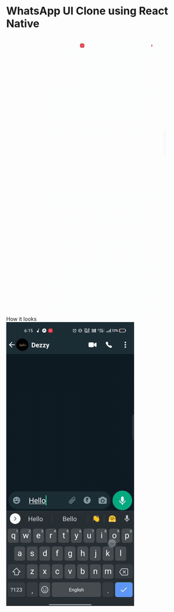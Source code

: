 # WhatsApp UI Clone using React Native

How it looks
<img src="/showcase/demo1.gif"/>
<img src="/showcase/demo2.gif"/>
